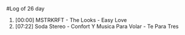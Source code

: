 #Log of 26 day

1. [00:00] MSTRKRFT - The Looks - Easy Love
1. [07:22] Soda Stereo - Confort Y Musica Para Volar - Te Para Tres

